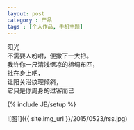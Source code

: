 ```yaml
---
layout: post
category : 产品
tags : [个人作品, 手机主题]
---
```


<p>
阳光<br>
不需要人吩咐，便撒下一大把。<br>
我许你一尺清浅惬凉的棉绸布匹，<br>
批在身上吧，<br>
让阳关沿纹理倾斜，<br>
它只是你周身的过客而已<br>
</p>

<!--break-->
{% include JB/setup %}

![图1]({{ site.img_url }}/2015/0523/rss.jpg) 